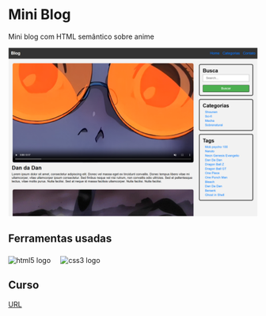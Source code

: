 # Mini Blog 
Mini blog com HTML semântico sobre anime

![](./img/image.png)
## Ferramentas usadas
### 
 <img src="https://cdn.jsdelivr.net/gh/devicons/devicon/icons/html5/html5-original.svg" height="40" alt="html5 logo"  />
  <img width="12" />
  <img src="https://cdn.jsdelivr.net/gh/devicons/devicon/icons/css3/css3-original.svg" height="40" alt="css3 logo"  />


###

## Curso 
[URL](https://www.udemy.com/course/formacao-front-end-html-css-javascript-react-e/?couponCode=KEEPLEARNINGBR)

